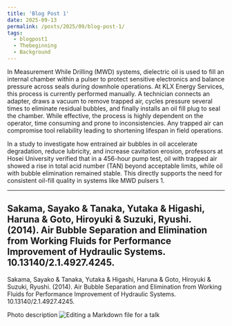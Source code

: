 ```yaml
---
title: 'Blog Post 1'
date: 2025-09-13
permalink: /posts/2025/09/blog-post-1/
tags:
  - blogpost1
  - Thebeginning
  - Background
---
```


In Measurement While Drilling (MWD) systems, dielectric oil is used to fill an internal chamber within a pulser to protect sensitive electronics and balance pressure across seals during downhole operations. At KLX Energy Services, this process is currently performed manually. A technician connects an adapter, draws a vacuum to remove trapped air, cycles pressure several times to eliminate residual bubbles, and finally installs an oil fill plug to seal the chamber. While effective, the process is highly dependent on the operator, time consuming and prone to inconsistencies. Any trapped air can compromise tool reliability leading to shortening lifespan in field operations.

In a study to investigate how entrained air bubbles in oil accelerate degradation, reduce lubricity, and increase cavitation erosion, professors at Hosei University verified that in a 456-hour pump test, oil with trapped air showed a rise in total acid number (TAN) beyond acceptable limits, while oil with bubble elimination remained stable. This directly supports the need for consistent oil-fill quality in systems like MWD pulsers 1.

---
Sakama, Sayako & Tanaka, Yutaka & Higashi, Haruna & Goto, Hiroyuki & Suzuki, Ryushi. (2014). Air Bubble Separation and Elimination from Working Fluids for Performance Improvement of Hydraulic Systems. 10.13140/2.1.4927.4245. 
-- 


<p class="reference">Sakama, Sayako & Tanaka, Yutaka & Higashi, Haruna & Goto, Hiroyuki & Suzuki, Ryushi. (2014). Air Bubble Separation and Elimination from Working Fluids for Performance Improvement of Hydraulic Systems. 10.13140/2.1.4927.4245.</p>

Photo description
![Editing a Markdown file for a talk](/images/profile.png)


